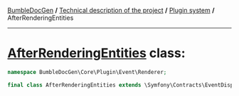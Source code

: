[BumbleDocGen](../../README.md) **/**
[Technical description of the project](../readme.md) **/**
[Plugin system](../04_pluginSystem.md) **/**
AfterRenderingEntities

---


# [AfterRenderingEntities](https://github.com/bumble-tech/bumble-doc-gen/blob/master/src/Core/Plugin/Event/Renderer/AfterRenderingEntities.php#L9) class:

```php
namespace BumbleDocGen\Core\Plugin\Event\Renderer;

final class AfterRenderingEntities extends \Symfony\Contracts\EventDispatcher\Event
```


